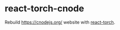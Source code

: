 # react-torch-cnode
Rebuild https://cnodejs.org/ website with [react-torch](https://github.com/tqma113/react-torch).
